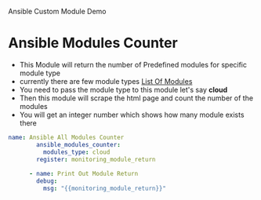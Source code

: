 Ansible Custom Module Demo

# Ansible Modules Counter
- This Module will return the number of Predefined modules for specific module type
- currently there are few module types [List Of Modules](https://docs.ansible.com/ansible/2.8/modules/modules_by_category.html)
- You need to pass the module type to this module let's say **cloud**
- Then this module will scrape the html page and count the number of the modules
- You will get an integer number which shows how many module exists there


```yaml
name: Ansible All Modules Counter
        ansible_modules_counter: 
          modules_type: cloud
        register: monitoring_module_return
        
      - name: Print Out Module Return
        debug:
          msg: "{{monitoring_module_return}}"
```